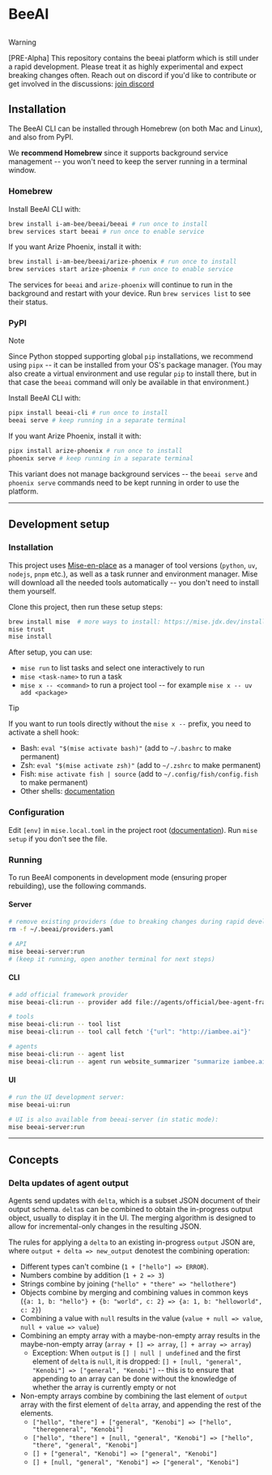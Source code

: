 # BeeAI

##
> [!WARNING]
> [PRE-Alpha] This repository contains the beeai platform which is still under a rapid development. Please treat it as
> highly experimental and expect breaking changes often. Reach out on discord if you'd like to contribute or get 
> involved in the discussions: [join discord](https://discord.gg/AZFrp3UF5k)

## Installation

The BeeAI CLI can be installed through Homebrew (on both Mac and Linux), and also from PyPI.

We **recommend Homebrew** since it supports background service management -- you won't need to keep the server running in a terminal window.

### Homebrew

Install BeeAI CLI with:

```sh
brew install i-am-bee/beeai/beeai # run once to install
brew services start beeai # run once to enable service
```

If you want Arize Phoenix, install it with:

```sh
brew install i-am-bee/beeai/arize-phoenix # run once to install
brew services start arize-phoenix # run once to enable service
```

The services for `beeai` and `arize-phoenix` will continue to run in the background and restart with your device. Run `brew services list` to see their status.

### PyPI

> [!NOTE]
> Since Python stopped supporting global `pip` installations, we recommend using `pipx` -- it can be installed from your OS's package manager. (You may also create a virtual environment and use regular `pip` to install there, but in that case the `beeai` command will only be available in that environment.)

Install BeeAI CLI with:

```sh
pipx install beeai-cli # run once to install
beeai serve # keep running in a separate terminal
```

If you want Arize Phoenix, install it with:

```sh
pipx install arize-phoenix # run once to install
phoenix serve # keep running in a separate terminal
```

This variant does not manage background services -- the `beeai serve` and `phoenix serve` commands need to be kept running in order to use the platform.

---

## Development setup

### Installation

This project uses [Mise-en-place](https://mise.jdx.dev/) as a manager of tool versions (`python`, `uv`, `nodejs`, `pnpm` etc.), as well as a task runner and environment manager. Mise will download all the needed tools automatically -- you don't need to install them yourself.

Clone this project, then run these setup steps:

```sh
brew install mise  # more ways to install: https://mise.jdx.dev/installing-mise.html
mise trust
mise install
```

After setup, you can use:
- `mise run` to list tasks and select one interactively to run
- `mise <task-name>` to run a task
- `mise x -- <command>` to run a project tool -- for example `mise x -- uv add <package>`

> [!TIP]
> If you want to run tools directly without the `mise x --` prefix, you need to activate a shell hook:
> - Bash: `eval "$(mise activate bash)"` (add to `~/.bashrc` to make permanent)
> - Zsh: `eval "$(mise activate zsh)"` (add to `~/.zshrc` to make permanent)
> - Fish: `mise activate fish | source` (add to `~/.config/fish/config.fish` to make permanent)
> - Other shells: [documentation](https://mise.jdx.dev/installing-mise.html#shells)

### Configuration

Edit `[env]` in `mise.local.toml` in the project root ([documentation](https://mise.jdx.dev/environments/)). Run `mise setup` if you don't see the file.

### Running

To run BeeAI components in development mode (ensuring proper rebuilding), use the following commands.

#### Server

```sh
# remove existing providers (due to breaking changes during rapid development)
rm -f ~/.beeai/providers.yaml

# API
mise beeai-server:run
# (keep it running, open another terminal for next steps)
```

#### CLI

```sh
# add official framework provider 
mise beeai-cli:run -- provider add file://agents/official/bee-agent-framework/beeai-provider.yaml

# tools
mise beeai-cli:run -- tool list
mise beeai-cli:run -- tool call fetch '{"url": "http://iambee.ai"}'

# agents
mise beeai-cli:run -- agent list
mise beeai-cli:run -- agent run website_summarizer "summarize iambee.ai"
```

#### UI

```sh
# run the UI development server:
mise beeai-ui:run

# UI is also available from beeai-server (in static mode):
mise beeai-server:run
```

---

## Concepts

### Delta updates of agent output

Agents send updates with `delta`, which is a subset JSON document of their output schema. `delta`s can be combined to obtain the in-progress output object, usually to display it in the UI. The merging algorithm is designed to allow for incremental-only changes in the resulting JSON.

The rules for applying a `delta` to an existing in-progress `output` JSON are, where `output + delta => new_output` denotest the combining operation:
- Different types can't combine (`1 + ["hello"] => ERROR`).
- Numbers combine by addition (`1 + 2 => 3`)
- Strings combine by joining (`"hello" + "there" => "hellothere"`)
- Objects combine by merging and combining values in common keys (`{a: 1, b: "hello"} + {b: "world", c: 2} => {a: 1, b: "helloworld", c: 2}`)
- Combining a value with `null` results in the value (`value + null => value`, `null + value => value`)
- Combining an empty array with a maybe-non-empty array results in the maybe-non-empty array (`array + [] => array`, `[] + array => array`)
    - Exception: When `output` is `[] | null | undefined` and the first element of `delta` is `null`, it is dropped: `[] + [null, "general", "Kenobi"] => ["general", "Kenobi"]` -- this is to ensure that appending to an array can be done without the knowledge of whether the array is currently empty or not
- Non-empty arrays combine by combining the last element of `output` array with the first element of `delta` array, and appending the rest of the elements.
    - `["hello", "there"] + ["general", "Kenobi"] => ["hello", "theregeneral", "Kenobi"]`
    - `["hello", "there"] + [null, "general", "Kenobi"] => ["hello", "there", "general", "Kenobi"]`
    - `[] + ["general", "Kenobi"] => ["general", "Kenobi"]`
    - `[] + [null, "general", "Kenobi"] => ["general", "Kenobi"]`
